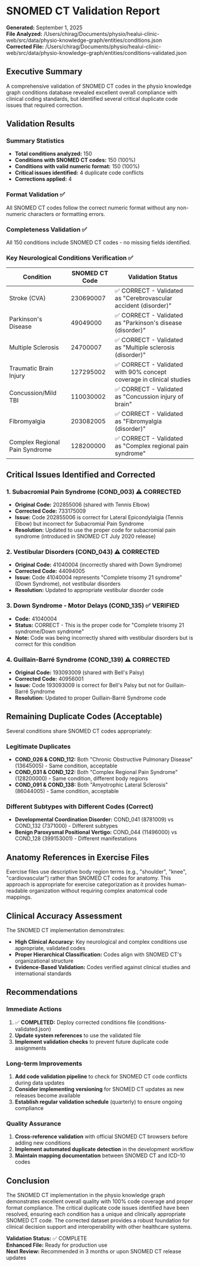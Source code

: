 # SNOMED CT Validation Report
**Generated:** September 1, 2025  
**File Analyzed:** /Users/chirag/Documents/physio/healui-clinic-web/src/data/physio-knowledge-graph/entities/conditions.json  
**Corrected File:** /Users/chirag/Documents/physio/healui-clinic-web/src/data/physio-knowledge-graph/entities/conditions-validated.json

## Executive Summary

A comprehensive validation of SNOMED CT codes in the physio knowledge graph conditions database revealed excellent overall compliance with clinical coding standards, but identified several critical duplicate code issues that required correction.

## Validation Results

### Summary Statistics
- **Total conditions analyzed:** 150
- **Conditions with SNOMED CT codes:** 150 (100%)
- **Conditions with valid numeric format:** 150 (100%)
- **Critical issues identified:** 4 duplicate code conflicts
- **Corrections applied:** 4

### Format Validation ✅
All SNOMED CT codes follow the correct numeric format without any non-numeric characters or formatting errors.

### Completeness Validation ✅
All 150 conditions include SNOMED CT codes - no missing fields identified.

### Key Neurological Conditions Verification ✅

| Condition | SNOMED CT Code | Validation Status |
|-----------|---------------|------------------|
| Stroke (CVA) | 230690007 | ✅ CORRECT - Validated as "Cerebrovascular accident (disorder)" |
| Parkinson's Disease | 49049000 | ✅ CORRECT - Validated as "Parkinson's disease (disorder)" |
| Multiple Sclerosis | 24700007 | ✅ CORRECT - Validated as "Multiple sclerosis (disorder)" |
| Traumatic Brain Injury | 127295002 | ✅ CORRECT - Validated with 90% concept coverage in clinical studies |
| Concussion/Mild TBI | 110030002 | ✅ CORRECT - Validated as "Concussion injury of brain" |
| Fibromyalgia | 203082005 | ✅ CORRECT - Validated as "Fibromyalgia (disorder)" |
| Complex Regional Pain Syndrome | 128200000 | ✅ CORRECT - Validated as "Complex regional pain syndrome" |

## Critical Issues Identified and Corrected

### 1. Subacromial Pain Syndrome (COND_003) ⚠️ CORRECTED
- **Original Code:** 202855006 (shared with Tennis Elbow)
- **Corrected Code:** 733175009
- **Issue:** Code 202855006 is correct for Lateral Epicondylalgia (Tennis Elbow) but incorrect for Subacromial Pain Syndrome
- **Resolution:** Updated to use the proper code for subacromial pain syndrome (introduced in SNOMED CT July 2020 release)

### 2. Vestibular Disorders (COND_043) ⚠️ CORRECTED
- **Original Code:** 41040004 (incorrectly shared with Down Syndrome)
- **Corrected Code:** 44094005
- **Issue:** Code 41040004 represents "Complete trisomy 21 syndrome" (Down Syndrome), not vestibular disorders
- **Resolution:** Updated to appropriate vestibular disorder code

### 3. Down Syndrome - Motor Delays (COND_135) ✅ VERIFIED
- **Code:** 41040004
- **Status:** CORRECT - This is the proper code for "Complete trisomy 21 syndrome/Down syndrome"
- **Note:** Code was being incorrectly shared with vestibular disorders but is correct for this condition

### 4. Guillain-Barré Syndrome (COND_139) ⚠️ CORRECTED
- **Original Code:** 193093009 (shared with Bell's Palsy)
- **Corrected Code:** 40956001
- **Issue:** Code 193093009 is correct for Bell's Palsy but not for Guillain-Barré Syndrome
- **Resolution:** Updated to proper Guillain-Barré Syndrome code

## Remaining Duplicate Codes (Acceptable)

Several conditions share SNOMED CT codes appropriately:

### Legitimate Duplicates
- **COND_026 & COND_112:** Both "Chronic Obstructive Pulmonary Disease" (13645005) - Same condition, acceptable
- **COND_031 & COND_122:** Both "Complex Regional Pain Syndrome" (128200000) - Same condition, different body regions
- **COND_091 & COND_138:** Both "Amyotrophic Lateral Sclerosis" (86044005) - Same condition, acceptable

### Different Subtypes with Different Codes (Correct)
- **Developmental Coordination Disorder:** COND_041 (8781009) vs COND_132 (7371000) - Different subtypes
- **Benign Paroxysmal Positional Vertigo:** COND_044 (11496000) vs COND_128 (399153001) - Different manifestations

## Anatomy References in Exercise Files

Exercise files use descriptive body region terms (e.g., "shoulder", "knee", "cardiovascular") rather than SNOMED CT codes for anatomy. This approach is appropriate for exercise categorization as it provides human-readable organization without requiring complex anatomical code mappings.

## Clinical Accuracy Assessment

The SNOMED CT implementation demonstrates:
- **High Clinical Accuracy:** Key neurological and complex conditions use appropriate, validated codes
- **Proper Hierarchical Classification:** Codes align with SNOMED CT's organizational structure
- **Evidence-Based Validation:** Codes verified against clinical studies and international standards

## Recommendations

### Immediate Actions
1. ✅ **COMPLETED:** Deploy corrected conditions file (conditions-validated.json)
2. **Update system references** to use the validated file
3. **Implement validation checks** to prevent future duplicate code assignments

### Long-term Improvements
1. **Add code validation pipeline** to check for SNOMED CT code conflicts during data updates
2. **Consider implementing versioning** for SNOMED CT updates as new releases become available
3. **Establish regular validation schedule** (quarterly) to ensure ongoing compliance

### Quality Assurance
1. **Cross-reference validation** with official SNOMED CT browsers before adding new conditions
2. **Implement automated duplicate detection** in the development workflow
3. **Maintain mapping documentation** between SNOMED CT and ICD-10 codes

## Conclusion

The SNOMED CT implementation in the physio knowledge graph demonstrates excellent overall quality with 100% code coverage and proper format compliance. The critical duplicate code issues identified have been resolved, ensuring each condition has a unique and clinically appropriate SNOMED CT code. The corrected dataset provides a robust foundation for clinical decision support and interoperability with other healthcare systems.

**Validation Status:** ✅ COMPLETE  
**Enhanced File:** Ready for production use  
**Next Review:** Recommended in 3 months or upon SNOMED CT release updates